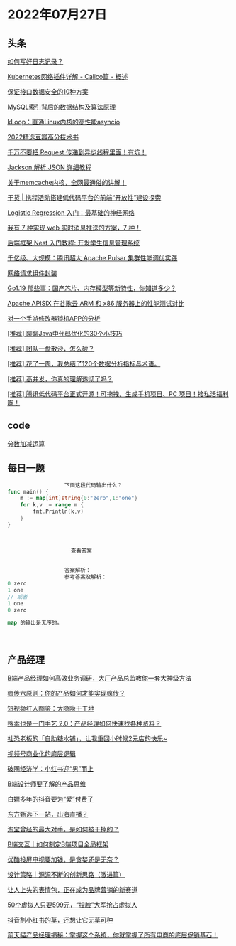 # 2022年07月27日
## 头条

[如何写好日志记录？](https://toutiao.io/k/882beu7)

[Kubernetes网络插件详解 - Calico篇 - 概述](https://toutiao.io/k/o1jkkib)

[保证接口数据安全的10种方案](https://toutiao.io/k/iau6qc3)

[MySQL索引背后的数据结构及算法原理](https://toutiao.io/k/5c8yrjk)

[kLoop：直通Linux内核的高性能asyncio](https://toutiao.io/k/jdbwm17)

[2022精选豆瓣高分技术书](https://toutiao.io/k/a050b31)

[千万不要把 Request 传递到异步线程里面！有坑！](https://toutiao.io/k/x278aul)

[Jackson 解析 JSON 详细教程](https://toutiao.io/k/gjetu6m)

[关于memcache内核，全网最通俗的讲解！](https://toutiao.io/k/yahrwpw)

[干货 | 携程活动搭建低代码平台的前端“开放性”建设探索](https://toutiao.io/k/16yb9pd)

[Logistic Regression 入门：最基础的神经网络](https://toutiao.io/k/e58981c)

[我有 7 种实现 web 实时消息推送的方案，7 种！](https://toutiao.io/k/g13em9a)

[后端框架 Nest 入门教程: 开发学生信息管理系统](https://toutiao.io/k/c5tknz3)

[千亿级、大规模：腾讯超大 Apache Pulsar 集群性能调优实践](https://toutiao.io/k/a8jd2p7)

[网络请求组件封装](https://toutiao.io/k/8lqdds8)

[Go1.19 那些事：国产芯片、内存模型等新特性，你知道多少？](https://toutiao.io/k/setmkaa)

[Apache APISIX 在谷歌云 ARM 和 x86 服务器上的性能测试对比](https://toutiao.io/k/x0lizex)

[对一个手游修改器锁机APP的分析](https://toutiao.io/k/3ofup8w)

[[推荐] 聊聊Java中代码优化的30个小技巧](https://toutiao.io/k/jv8g1r6)

[[推荐] 团队一盘散沙，怎么破？](https://toutiao.io/k/kdzpdh5)

[[推荐] 花了一周，我总结了120个数据分析指标与术语。](https://toutiao.io/k/9pzybmk)

[[推荐] 高并发，你真的理解透彻了吗？](https://toutiao.io/k/93k2zfb)

[[推荐] 腾讯低代码平台正式开源！可拖拽、生成手机项目、PC 项目！接私活福利啊！](https://toutiao.io/k/8oqx21m)



## code

[分数加减运算](https://leetcode.cn/problems/fraction-addition-and-subtraction)



## 每日一题

```go
                  下面这段代码输出什么？
func main() {
	m := map[int]string{0:"zero",1:"one"}
	for k,v := range m {
		fmt.Println(k,v)
	}
}


                  
                    查看答案
                  
                
                  答案解析：
                  参考答案及解析：
0 zero
1 one
// 或者
1 one
0 zero

map 的输出是无序的。

                
```


## 产品经理

[B端产品经理如何高效业务调研，大厂产品总监教你一套大神级方法](https://www.woshipm.com/open/5463182.html)

[疯传六原则：你的产品如何才能实现疯传？](https://www.woshipm.com/marketing/5539630.html)

[短视频红人图鉴：大隐隐于工地](https://www.woshipm.com/it/5540923.html)

[搜索也是一门手艺 2.0：产品经理如何快速找各种资料？](https://www.woshipm.com/pmd/5540481.html)

[社恐老板的「自助糖水铺」，让我重回小时候2元店的快乐~](https://www.woshipm.com/operate/5540665.html)

[视频号商业化的底层逻辑](https://www.woshipm.com/it/5540225.html)

[破圈经济学：小红书迎“男”而上](https://www.woshipm.com/it/5540672.html)

[B端设计师要了解的产品思维](https://www.woshipm.com/ucd/5538374.html)

[白嫖多年的抖音要为“爱”付费了](https://www.woshipm.com/it/5540640.html)

[东方甄选下一站，出海直播？](https://www.woshipm.com/it/5539344.html)

[淘宝曾经的最大对手，是如何被干掉的？](https://www.woshipm.com/it/5540694.html)

[B端交互｜如何制定B端项目全局框架](https://www.woshipm.com/ucd/5540593.html)

[优酷投屏电视要加钱，是贪婪还是无奈？](https://www.woshipm.com/it/5540660.html)

[设计策略｜源源不断的创新思路（激进篇）](https://www.woshipm.com/pd/5540369.html)

[​让人上头的表情包，正在成为品牌营销的新赛道](https://www.woshipm.com/marketing/5540214.html)

[50个虚拟人只要599元，“捏脸”大军抢占虚拟人](https://www.woshipm.com/ai/5540597.html)

[抖音割小红书的草，还想让它无草可种](https://www.woshipm.com/it/5540585.html)

[前天猫产品经理揭秘：掌握这个系统，你就掌握了所有电商的底层促销基石！](https://www.woshipm.com/open/5540615.html)


